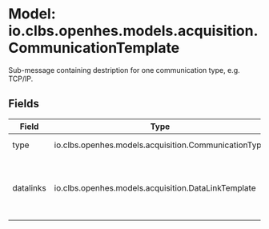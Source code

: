 # Model: io.clbs.openhes.models.acquisition.CommunicationTemplate

Sub-message containing destription for one communication type, e.g. TCP/IP.

## Fields

| Field | Type | Description |
| --- | --- | --- |
| type | io.clbs.openhes.models.acquisition.CommunicationType | The type of the communication. |
| datalinks | io.clbs.openhes.models.acquisition.DataLinkTemplate | The list of data link protocols and their app protocols supported by the driver. |

